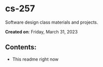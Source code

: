 # cs-257
Software design class materials and projects.

**Created on**: Friday, March 31, 2023

## Contents:
- This readme right now 
